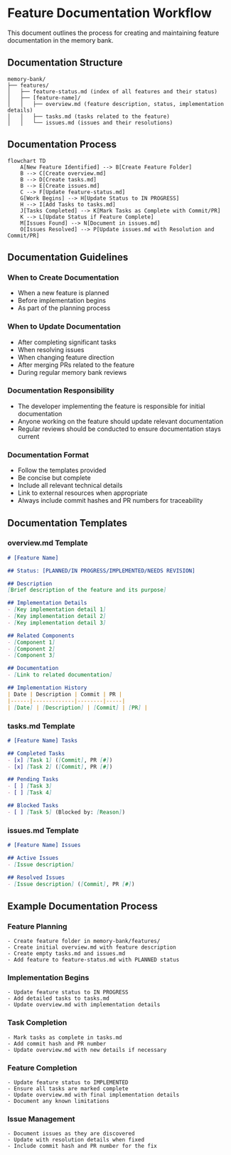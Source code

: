 # Feature Documentation Workflow

This document outlines the process for creating and maintaining feature documentation in the memory bank.

## Documentation Structure

```
memory-bank/
├── features/
│   ├── feature-status.md (index of all features and their status)
│   ├── [feature-name]/
│   │   ├── overview.md (feature description, status, implementation details)
│   │   ├── tasks.md (tasks related to the feature)
│   │   └── issues.md (issues and their resolutions)
```

## Documentation Process

```mermaid
flowchart TD
    A[New Feature Identified] --> B[Create Feature Folder]
    B --> C[Create overview.md]
    B --> D[Create tasks.md]
    B --> E[Create issues.md]
    C --> F[Update feature-status.md]
    G[Work Begins] --> H[Update Status to IN PROGRESS]
    H --> I[Add Tasks to tasks.md]
    J[Tasks Completed] --> K[Mark Tasks as Complete with Commit/PR]
    K --> L[Update Status if Feature Complete]
    M[Issues Found] --> N[Document in issues.md]
    O[Issues Resolved] --> P[Update issues.md with Resolution and Commit/PR]
```

## Documentation Guidelines

### When to Create Documentation
- When a new feature is planned
- Before implementation begins
- As part of the planning process

### When to Update Documentation
- After completing significant tasks
- When resolving issues
- When changing feature direction
- After merging PRs related to the feature
- During regular memory bank reviews

### Documentation Responsibility
- The developer implementing the feature is responsible for initial documentation
- Anyone working on the feature should update relevant documentation
- Regular reviews should be conducted to ensure documentation stays current

### Documentation Format
- Follow the templates provided
- Be concise but complete
- Include all relevant technical details
- Link to external resources when appropriate
- Always include commit hashes and PR numbers for traceability

## Documentation Templates

### overview.md Template

```markdown
# [Feature Name]

## Status: [PLANNED/IN PROGRESS/IMPLEMENTED/NEEDS REVISION]

## Description
[Brief description of the feature and its purpose]

## Implementation Details
- [Key implementation detail 1]
- [Key implementation detail 2]
- [Key implementation detail 3]

## Related Components
- [Component 1]
- [Component 2]
- [Component 3]

## Documentation
- [Link to related documentation]

## Implementation History
| Date | Description | Commit | PR |
|------|-------------|--------|-----|
| [Date] | [Description] | [Commit] | [PR] |
```

### tasks.md Template

```markdown
# [Feature Name] Tasks

## Completed Tasks
- [x] [Task 1] ([Commit], PR [#])
- [x] [Task 2] ([Commit], PR [#])

## Pending Tasks
- [ ] [Task 3]
- [ ] [Task 4]

## Blocked Tasks
- [ ] [Task 5] (Blocked by: [Reason])
```

### issues.md Template

```markdown
# [Feature Name] Issues

## Active Issues
- [Issue description]

## Resolved Issues
- [Issue description] ([Commit], PR [#])
```

## Example Documentation Process

### Feature Planning
```
- Create feature folder in memory-bank/features/
- Create initial overview.md with feature description
- Create empty tasks.md and issues.md
- Add feature to feature-status.md with PLANNED status
```

### Implementation Begins
```
- Update feature status to IN PROGRESS
- Add detailed tasks to tasks.md
- Update overview.md with implementation details
```

### Task Completion
```
- Mark tasks as complete in tasks.md
- Add commit hash and PR number
- Update overview.md with new details if necessary
```

### Feature Completion
```
- Update feature status to IMPLEMENTED
- Ensure all tasks are marked complete
- Update overview.md with final implementation details
- Document any known limitations
```

### Issue Management
```
- Document issues as they are discovered
- Update with resolution details when fixed
- Include commit hash and PR number for the fix
```
